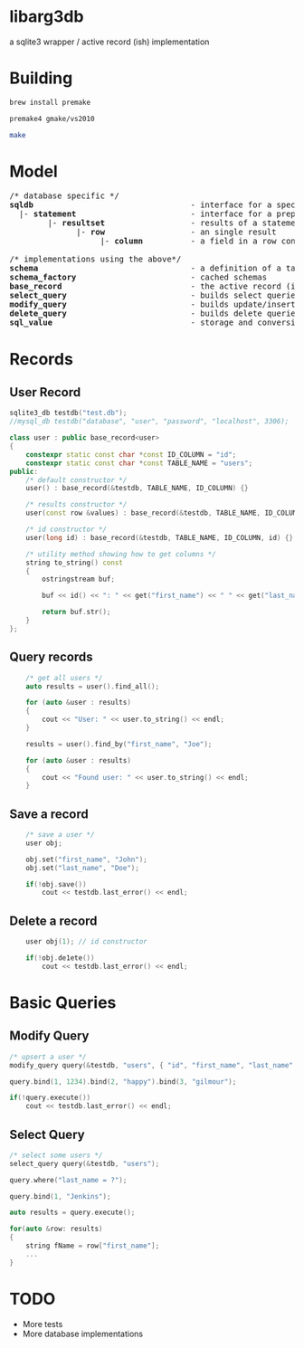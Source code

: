 
libarg3db
=========

a sqlite3 wrapper / active record (ish) implementation

Building
========

```bash
brew install premake

premake4 gmake/vs2010

make
```

Model
=====
<pre>
/* database specific */
<b>sqldb</b>                                 - interface for a specific database
  |- <b>statement</b>                        - interface for a prepared statement
        |- <b>resultset</b>                  - results of a statement
              |- <b>row</b>                  - an single result
                   |- <b>column</b>          - a field in a row containing a value

/* implementations using the above*/
<b>schema</b>                                - a definition of a table
<b>schema_factory</b>                        - cached schemas
<b>base_record</b>                           - the active record (ish) implementation
<b>select_query</b>                          - builds select queries
<b>modify_query</b>                          - builds update/insert queries
<b>delete_query</b>                          - builds delete queries
<b>sql_value</b>                             - storage and conversion for basic sql types
</pre>

Records
=======

User Record
-----------
```c++
sqlite3_db testdb("test.db");
//mysql_db testdb("database", "user", "password", "localhost", 3306);

class user : public base_record<user>
{
    constexpr static const char *const ID_COLUMN = "id";
    constexpr static const char *const TABLE_NAME = "users";
public:
    /* default constructor */
    user() : base_record(&testdb, TABLE_NAME, ID_COLUMN) {}

    /* results constructor */
    user(const row &values) : base_record(&testdb, TABLE_NAME, ID_COLUMN, values) {}

    /* id constructor */
    user(long id) : base_record(&testdb, TABLE_NAME, ID_COLUMN, id) {}

    /* utility method showing how to get columns */
    string to_string() const
    {
        ostringstream buf;

        buf << id() << ": " << get("first_name") << " " << get("last_name");

        return buf.str();
    }
};
```

Query records
-------------
```c++
    /* get all users */
 	auto results = user().find_all();

    for (auto &user : results)
    {
        cout << "User: " << user.to_string() << endl;
    }

    results = user().find_by("first_name", "Joe");

    for (auto &user : results)
    {
        cout << "Found user: " << user.to_string() << endl;
    }
````
Save a record
-------------
```c++
    /* save a user */
    user obj;

    obj.set("first_name", "John");
    obj.set("last_name", "Doe");

    if(!obj.save())
    	cout << testdb.last_error() << endl;
```

Delete a record
---------------
```c++
    user obj(1); // id constructor

    if(!obj.de1ete())
        cout << testdb.last_error() << endl;
```

Basic Queries
=============

Modify Query
--------------
```c++
/* upsert a user */
modify_query query(&testdb, "users", { "id", "first_name", "last_name" });

query.bind(1, 1234).bind(2, "happy").bind(3, "gilmour");

if(!query.execute())
    cout << testdb.last_error() << endl;
```

Select Query
------------
```c++
/* select some users */
select_query query(&testdb, "users");

query.where("last_name = ?");

query.bind(1, "Jenkins");

auto results = query.execute();

for(auto &row: results)
{
    string fName = row["first_name"];
    ...
}
```

TODO
====

* More tests
* More database implementations


